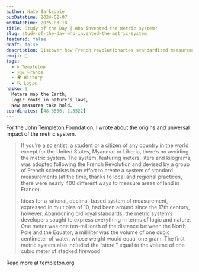 ```yaml
---
author: Nate Barksdale
pubDatetime: 2024-02-07
modDatetime: 2025-03-18
title: Study of the Day | Who invented the metric system?
slug: study-of-the-day-who-invented-the-metric-system
featured: false
draft: false
description: Discover how French revolutionaries standardized measurements and gave us the metric system, simplifying everything from science to daily life.
emoji: 📏
tags:
  - 🌀 Templeton
  - 🇫🇷 France
  - 🌍 History
  - 🔍 Logic
haiku: |
  Meters map the Earth,  
  Logic roots in nature’s laws,  
  New measures take hold.
coordinates: [48.8566, 2.3522]
---
```


For the John Templeton Foundation, I wrote about the origins and universal impact of the metric system.

> If you’re a scientist, a student or a citizen of any country in the world except for the United States, Myanmar or Liberia, there’s no avoiding the metric system. The system, featuring meters, liters and kilograms, was adopted following the French Revolution and devised by a group of French scientists in an effort to create a system of standard measurements (at the time, thanks to local and regional practices, there were nearly 400 different ways to measure areas of land in France).
>
> Ideas for a rational, decimal-based system of measurement, expressed in multiples of 10, had been around since the 17th century, however. Abandoning old royal standards, the metric system’s developers sought to express everything in terms of logic and nature. One meter was one ten-millionth of the distance between the North Pole and the Equator; a milliliter was the volume of one cubic centimeter of water, whose weight would equal one gram. The first metric system also included the “stère,” equal to the volume of one cubic meter of stacked firewood.

[Read more at templeton.org](https://www.history.com/news/who-invented-the-metric-system)
